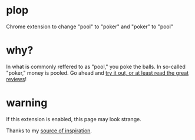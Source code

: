 # plop
Chrome extension to change "pool" to "poker" and "poker" to "pool"

# why?
In what is commonly reffered to as "pool," you poke the balls. In so-called "poker," money is pooled. Go ahead and [try it out, or at least read the great reviews](https://chrome.google.com/webstore/detail/pool-to-poker-and-poker-t/lndkcaldfpakdjdjgdpchoohjnbaaohk?hl=en)!

# warning
If this extension is enabled, this page may look strange.

Thanks to my [source of inspiration](https://github.com/ericwbailey/millennials-to-snake-people). 
